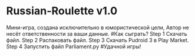 # Russian-Roulette v1.0
Мини-игра, создана исключительно в юмористической цели, Автор не несёт ответственности за ваши данные. 
#Как сыграть? 
Step 1 
Скачать файл. 
Step 2 
Распаковать файл. 
Step 3
Скачать Pudroid 3 в Play Market. 
Step 4 
Запустить файл Parliament.py
#Удачной игры! 
